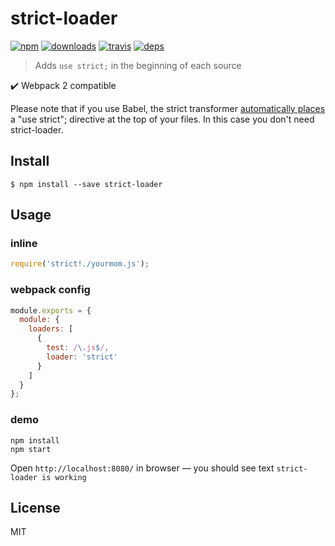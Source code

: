 # strict-loader

[![npm](https://img.shields.io/npm/v/strict-loader.svg?style=flat-square)](https://www.npmjs.com/package/strict-loader)
[![downloads](https://img.shields.io/npm/dm/strict-loader.svg?style=flat-square)](https://www.npmjs.com/package/strict-loader)
[![travis](http://img.shields.io/travis/mistadikay/strict-loader.svg?style=flat-square)](https://travis-ci.org/mistadikay/strict-loader)
[![deps](http://img.shields.io/david/mistadikay/strict-loader.svg?style=flat-square)](https://david-dm.org/mistadikay/strict-loader)

> Adds `use strict;` in the beginning of each source

:heavy_check_mark: Webpack 2 compatible

Please note that if you use Babel, the strict transformer [automatically places](https://babeljs.io/docs/plugins/transform-strict-mode/) a "use strict"; directive at the top of your files. In this case you don't need strict-loader.

## Install

```
$ npm install --save strict-loader
```

## Usage

### inline

``` javascript
require('strict!./yourmom.js');
```

### webpack config

``` javascript
module.exports = {
  module: {
    loaders: [
      {
        test: /\.js$/,
        loader: 'strict'
      }
    ]
  }
};
```

### demo

```
npm install
npm start
```

Open `http://localhost:8080/` in browser — you should see text `strict-loader is working`

## License

MIT
